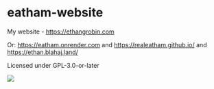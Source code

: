 # eatham-website
My website - https://ethangrobin.com

Or: https://eatham.onrender.com and https://realeatham.github.io/ and  https://ethan.blahaj.land/

Licensed under GPL-3.0-or-later

![](https://www.gnu.org/graphics/agplv3-with-text-162x68.png)

